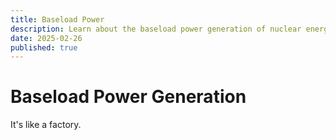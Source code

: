 ```yaml
---
title: Baseload Power
description: Learn about the baseload power generation of nuclear energy.
date: 2025-02-26
published: true
---
```


# Baseload Power Generation

It's like a factory.

